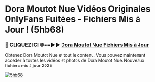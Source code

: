 # Dora Moutot Nue Vidéos Originales 0nlyFans Fuitées - Fichiers Mis à Jour ! (5hb68)

<h3>🔴 CLIQUEZ ICI 🌐==►► <a href="https://tinyurl.com/2pmr4ezf" rel="nofollow">Dora Moutot Nue Fichiers Mis à Jour</a></h3>

Obtenez Dora Moutot Nue et tout le contenu. Vous pouvez maintenant accéder à toutes les vidéos et photos de Dora Moutot Nue. Nouveaux fichiers mis à jour 2025

[![5hb68](https://i.imgur.com/6SNvagu.gif)](https://tinyurl.com/2pmr4ezf)
